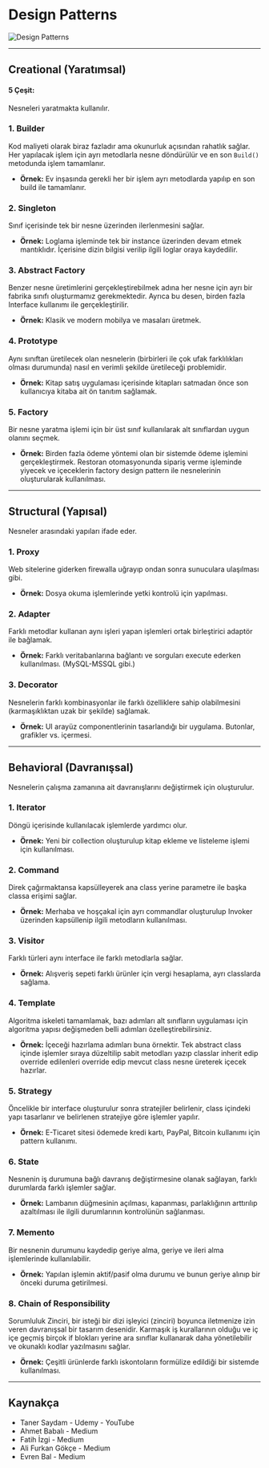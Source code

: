# Design Patterns

![Design Patterns](https://sis.binus.ac.id/wp-content/uploads/2021/11/1-10.png)

---

## Creational (Yaratımsal) 
#### 5 Çeşit:
Nesneleri yaratmakta kullanılır.

### 1. Builder
Kod maliyeti olarak biraz fazladır ama okunurluk açısından rahatlık sağlar. Her yapılacak işlem için ayrı metodlarla nesne döndürülür ve en son `Build()` metodunda işlem tamamlanır.

- **Örnek:** Ev inşasında gerekli her bir işlem ayrı metodlarda yapılıp en son build ile tamamlanır.

### 2. Singleton
Sınıf içerisinde tek bir nesne üzerinden ilerlenmesini sağlar.

- **Örnek:** Loglama işleminde tek bir instance üzerinden devam etmek mantıklıdır. İçerisine dizin bilgisi verilip ilgili loglar oraya kaydedilir.

### 3. Abstract Factory
Benzer nesne üretimlerini gerçekleştirebilmek adına her nesne için ayrı bir fabrika sınıfı oluşturmamız gerekmektedir. Ayrıca bu desen, birden fazla Interface kullanımı ile gerçekleştirilir.

- **Örnek:** Klasik ve modern mobilya ve masaları üretmek.

### 4. Prototype
Aynı sınıftan üretilecek olan nesnelerin (birbirleri ile çok ufak farklılıkları olması durumunda) nasıl en verimli şekilde üretileceği problemidir.

- **Örnek:** Kitap satış uygulaması içerisinde kitapları satmadan önce son kullanıcıya kitaba ait ön tanıtım sağlamak.

### 5. Factory
Bir nesne yaratma işlemi için bir üst sınıf kullanılarak alt sınıflardan uygun olanını seçmek.

- **Örnek:** Birden fazla ödeme yöntemi olan bir sistemde ödeme işlemini gerçekleştirmek. Restoran otomasyonunda sipariş verme işleminde yiyecek ve içeceklerin factory design pattern ile nesnelerinin oluşturularak kullanılması.

---

## Structural (Yapısal)
Nesneler arasındaki yapıları ifade eder.

### 1. Proxy
Web sitelerine giderken firewalla uğrayıp ondan sonra sunuculara ulaşılması gibi.

- **Örnek:** Dosya okuma işlemlerinde yetki kontrolü için yapılması.

### 2. Adapter
Farklı metodlar kullanan aynı işleri yapan işlemleri ortak birleştirici adaptör ile bağlamak.

- **Örnek:** Farklı veritabanlarına bağlantı ve sorguları execute ederken kullanılması. (MySQL-MSSQL gibi.)

### 3. Decorator
Nesnelerin farklı kombinasyonlar ile farklı özelliklere sahip olabilmesini (karmaşıklıktan uzak bir şekilde) sağlamak.

- **Örnek:** UI arayüz componentlerinin tasarlandığı bir uygulama. Butonlar, grafikler vs. içermesi.

---

## Behavioral (Davranışsal)
Nesnelerin çalışma zamanına ait davranışlarını değiştirmek için oluşturulur.

### 1. Iterator
Döngü içerisinde kullanılacak işlemlerde yardımcı olur.

- **Örnek:** Yeni bir collection oluşturulup kitap ekleme ve listeleme işlemi için kullanılması.

### 2. Command
Direk çağırmaktansa kapsülleyerek ana class yerine parametre ile başka classa erişimi sağlar.

- **Örnek:** Merhaba ve hoşçakal için ayrı commandlar oluşturulup Invoker üzerinden kapsüllenip ilgili metodların kullanılması.

### 3. Visitor
Farklı türleri aynı interface ile farklı metodlarla sağlar.

- **Örnek:** Alışveriş sepeti farklı ürünler için vergi hesaplama, ayrı classlarda sağlama.

### 4. Template
Algoritma iskeleti tamamlamak, bazı adımları alt sınıfların uygulaması için algoritma yapısı değişmeden belli adımları özelleştirebilirsiniz.

- **Örnek:** İçeceği hazırlama adımları buna örnektir. Tek abstract class içinde işlemler sıraya düzeltilip sabit metodları yazıp classlar inherit edip override edilenleri override edip mevcut class nesne üreterek içecek hazırlar.

### 5. Strategy
Öncelikle bir interface oluşturulur sonra stratejiler belirlenir, class içindeki yapı tasarlanır ve belirlenen stratejiye göre işlemler yapılır.

- **Örnek:** E-Ticaret sitesi ödemede kredi kartı, PayPal, Bitcoin kullanımı için pattern kullanımı.

### 6. State
Nesnenin iş durumuna bağlı davranış değiştirmesine olanak sağlayan, farklı durumlarda farklı işlemler sağlar.

- **Örnek:** Lambanın düğmesinin açılması, kapanması, parlaklığının arttırılıp azaltılması ile ilgili durumlarının kontrolünün sağlanması.

### 7. Memento
Bir nesnenin durumunu kaydedip geriye alma, geriye ve ileri alma işlemlerinde kullanılabilir.

- **Örnek:** Yapılan işlemin aktif/pasif olma durumu ve bunun geriye alınıp bir önceki duruma getirilmesi.

### 8. Chain of Responsibility
Sorumluluk Zinciri, bir isteği bir dizi işleyici (zinciri) boyunca iletmenize izin veren davranışsal bir tasarım desenidir. Karmaşık iş kurallarının olduğu ve iç içe geçmiş birçok if blokları yerine ara sınıflar kullanarak daha yönetilebilir ve okunaklı kodlar yazılmasını sağlar.

- **Örnek:** Çeşitli ürünlerde farklı iskontoların formülize edildiği bir sistemde kullanılması.

---

## Kaynakça
- Taner Saydam - Udemy - YouTube
- Ahmet Babalı - Medium
- Fatih İzgi - Medium
- Ali Furkan Gökçe - Medium
- Evren Bal - Medium
